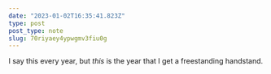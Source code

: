 ```yaml
---
date: "2023-01-02T16:35:41.823Z"
type: post 
post_type: note
slug: 70riyaey4ypwgmv3fiu0g
---
```

I say this every year, but _this_ is the year that I get a freestanding handstand. 